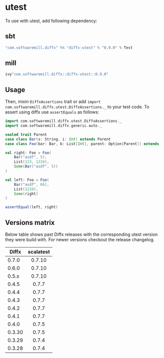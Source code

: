 # utest

To use with utest, add following dependency:

## sbt

```scala
"com.softwaremill.diffx" %% "diffx-utest" % "0.9.0" % Test
```

## mill

```scala
ivy"com.softwaremill.diffx::diffx-utest::0.9.0"
```

## Usage

Then, mixin `DiffxAssertions` trait or add `import com.softwaremill.diffx.utest.DiffxAssertions._` to your test code.
To assert using diffx use `assertEquals` as follows:

```scala
import com.softwaremill.diffx.utest.DiffxAssertions._
import com.softwaremill.diffx.generic.auto._

sealed trait Parent
case class Bar(s: String, i: Int) extends Parent
case class Foo(bar: Bar, b: List[Int], parent: Option[Parent]) extends Parent

val right: Foo = Foo(
    Bar("asdf", 5),
    List(123, 1234),
    Some(Bar("asdf", 5))
)

val left: Foo = Foo(
    Bar("asdf", 66),
    List(1234),
    Some(right)
)

assertEqual(left, right)
```

## Versions matrix

Below table shows past Diffx releases with the corresponding utest version they were build with.
For newer versions checkout the release changelog.

| Diffx  | scalatest |
| ------ | :-------: |
| 0.7.0  |  0.7.10   |
| 0.6.0  |  0.7.10   |
| 0.5.x  |  0.7.10   |
| 0.4.5  |   0.7.7   |
| 0.4.4  |   0.7.7   |
| 0.4.3  |   0.7.7   |
| 0.4.2  |   0.7.7   |
| 0.4.1  |   0.7.7   |
| 0.4.0  |   0.7.5   |
| 0.3.30 |   0.7.5   |
| 0.3.29 |   0.7.4   |
| 0.3.28 |   0.7.4   |
